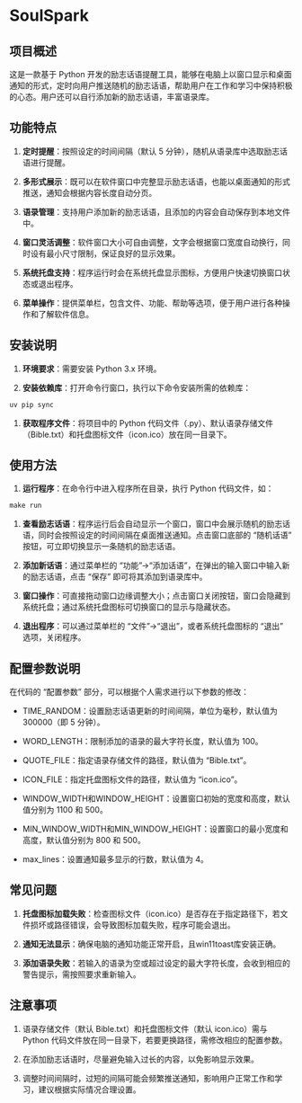# SoulSpark

## 项目概述

这是一款基于 Python 开发的励志话语提醒工具，能够在电脑上以窗口显示和桌面通知的形式，定时向用户推送随机的励志话语，帮助用户在工作和学习中保持积极的心态。用户还可以自行添加新的励志话语，丰富语录库。

## 功能特点

1. **定时提醒**：按照设定的时间间隔（默认 5 分钟），随机从语录库中选取励志话语进行提醒。

1. **多形式展示**：既可以在软件窗口中完整显示励志话语，也能以桌面通知的形式推送，通知会根据内容长度自动分页。

1. **语录管理**：支持用户添加新的励志话语，且添加的内容会自动保存到本地文件中。

1. **窗口灵活调整**：软件窗口大小可自由调整，文字会根据窗口宽度自动换行，同时设有最小尺寸限制，保证良好的显示效果。

1. **系统托盘支持**：程序运行时会在系统托盘显示图标，方便用户快速切换窗口状态或退出程序。

1. **菜单操作**：提供菜单栏，包含文件、功能、帮助等选项，便于用户进行各种操作和了解软件信息。

## 安装说明

1. **环境要求**：需要安装 Python 3.x 环境。

1. **安装依赖库**：打开命令行窗口，执行以下命令安装所需的依赖库：

``` powershell
uv pip sync
```

1. **获取程序文件**：将项目中的 Python 代码文件（.py）、默认语录存储文件（Bible.txt）和托盘图标文件（icon.ico）放在同一目录下。

## 使用方法

1. **运行程序**：在命令行中进入程序所在目录，执行 Python 代码文件，如：

``` powershell
make run
```

1. **查看励志话语**：程序运行后会自动显示一个窗口，窗口中会展示随机的励志话语，同时会按照设定的时间间隔在桌面推送通知。点击窗口底部的 “随机话语” 按钮，可立即切换显示一条随机的励志话语。

1. **添加新话语**：通过菜单栏的 “功能”->“添加话语”，在弹出的输入窗口中输入新的励志话语，点击 “保存” 即可将其添加到语录库中。

1. **窗口操作**：可直接拖动窗口边缘调整大小；点击窗口关闭按钮，窗口会隐藏到系统托盘；通过系统托盘图标可切换窗口的显示与隐藏状态。

1. **退出程序**：可以通过菜单栏的 “文件”->“退出”，或者系统托盘图标的 “退出” 选项，关闭程序。

## 配置参数说明

在代码的 “配置参数” 部分，可以根据个人需求进行以下参数的修改：

- TIME_RANDOM：设置励志话语更新的时间间隔，单位为毫秒，默认值为 300000（即 5 分钟）。

- WORD_LENGTH：限制添加的语录的最大字符长度，默认值为 100。

- QUOTE_FILE：指定语录存储文件的路径，默认值为 “Bible.txt”。

- ICON_FILE：指定托盘图标文件的路径，默认值为 “icon.ico”。

- WINDOW_WIDTH和WINDOW_HEIGHT：设置窗口初始的宽度和高度，默认值分别为 1100 和 500。

- MIN_WINDOW_WIDTH和MIN_WINDOW_HEIGHT：设置窗口的最小宽度和高度，默认值分别为 800 和 500。

- max_lines：设置通知最多显示的行数，默认值为 4。

## 常见问题

1. **托盘图标加载失败**：检查图标文件（icon.ico）是否存在于指定路径下，若文件损坏或路径错误，会导致图标加载失败，程序可能会退出。

1. **通知无法显示**：确保电脑的通知功能正常开启，且win11toast库安装正确。

1. **添加语录失败**：若输入的语录为空或超过设定的最大字符长度，会收到相应的警告提示，需按照要求重新输入。

## 注意事项

1. 语录存储文件（默认 Bible.txt）和托盘图标文件（默认 icon.ico）需与 Python 代码文件放在同一目录下，若要更换路径，需修改相应的配置参数。

1. 在添加励志话语时，尽量避免输入过长的内容，以免影响显示效果。

1. 调整时间间隔时，过短的间隔可能会频繁推送通知，影响用户正常工作和学习，建议根据实际情况合理设置。
